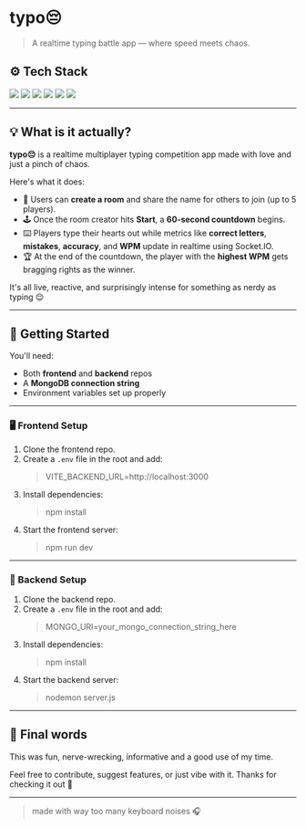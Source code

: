 # typo😔

> A realtime typing battle app — where speed meets chaos.

## ⚙️ Tech Stack

<p float="left">
  <img src="https://img.shields.io/badge/React-v18-61DAFB?logo=react&logoColor=white" />
  <img src="https://img.shields.io/badge/Express-v5-000000?logo=express&logoColor=white" />
  <img src="https://img.shields.io/badge/MongoDB-Mongoosev8-47A248?logo=mongodb&logoColor=white" />
  <img src="https://img.shields.io/badge/Node.js-v20-339933?logo=node.js&logoColor=white" />
  <img src="https://img.shields.io/badge/Tailwind%20CSS-v4-06B6D4?logo=tailwindcss&logoColor=white" />
  <img src="https://img.shields.io/badge/Socket.IO-v4-010101?logo=socket.io&logoColor=white" />
</p>

---

## 💡 What is it actually?

**typo😔** is a realtime multiplayer typing competition app made with love and just a pinch of chaos.

Here's what it does:
- 🧠 Users can **create a room** and share the name for others to join (up to 5 players).
- 🕹️ Once the room creator hits **Start**, a **60-second countdown** begins.
- ⌨️ Players type their hearts out while metrics like **correct letters**, **mistakes**, **accuracy**, and **WPM** update in realtime using Socket.IO.
- 🏆 At the end of the countdown, the player with the **highest WPM** gets bragging rights as the winner.

It's all live, reactive, and surprisingly intense for something as nerdy as typing 😌

---

## 🚀 Getting Started

You'll need:
- Both **frontend** and **backend** repos
- A **MongoDB connection string**
- Environment variables set up properly

---

### 🖥️ Frontend Setup

1. Clone the frontend repo.
2. Create a `.env` file in the root and add:
   > VITE_BACKEND_URL=http://localhost:3000
3. Install dependencies:
   > npm install
4. Start the frontend server:
   > npm run dev
   
---

### 🔧 Backend Setup

1. Clone the backend repo.
2. Create a `.env` file in the root and add:
   > MONGO_URI=your_mongo_connection_string_here
3. Install dependencies:
   > npm install
4. Start the backend server:
   > nodemon server.js


---

## 🎉 Final words

This was fun, nerve-wrecking, informative and a good use of my time. 

Feel free to contribute, suggest features, or just vibe with it. Thanks for checking it out 💖

---

> made with way too many keyboard noises 🎧

